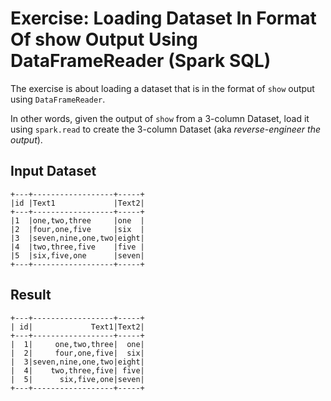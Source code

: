 # Exercise: Loading Dataset In Format Of show Output Using DataFrameReader (Spark SQL)

The exercise is about loading a dataset that is in the format of `show` output using `DataFrameReader`.

In other words, given the output of `show` from a 3-column Dataset, load it using `spark.read` to create the 3-column Dataset (aka _reverse-engineer the output_).

## Input Dataset

```text
+---+------------------+-----+
|id |Text1             |Text2|
+---+------------------+-----+
|1  |one,two,three     |one  |
|2  |four,one,five     |six  |
|3  |seven,nine,one,two|eight|
|4  |two,three,five    |five |
|5  |six,five,one      |seven|
+---+------------------+-----+
```

## Result

```text
+---+------------------+-----+
| id|             Text1|Text2|
+---+------------------+-----+
|  1|     one,two,three|  one|
|  2|     four,one,five|  six|
|  3|seven,nine,one,two|eight|
|  4|    two,three,five| five|
|  5|      six,five,one|seven|
+---+------------------+-----+
```

<!--
## Solution

```text
val in = spark
  .read
  .textFile("input.csv")
  .filter(!($"value" startsWith "+"))
  .select(split($"value", "[|]"))
  .as[Seq[String]]
  .map(ss => ss.map(_.trim))
  .map { case Seq(_,a,b,c,_) => s"$a|$b|$c" }
scala> in.show(false)
+--------------------------+
|value                     |
+--------------------------+
|id|Text1|Text2            |
|1|one,two,three|one       |
|2|four,one,five|six       |
|3|seven,nine,one,two|eight|
|4|two,three,five|five     |
|5|six,five,one|seven      |
+--------------------------+

val solution = spark
  .read
  .option("header", true)
  .option("sep", "|")
  .csv(in)
scala> solution.show
+---+------------------+-----+
| id|             Text1|Text2|
+---+------------------+-----+
|  1|     one,two,three|  one|
|  2|     four,one,five|  six|
|  3|seven,nine,one,two|eight|
|  4|    two,three,five| five|
|  5|      six,five,one|seven|
+---+------------------+-----+
```

-->
